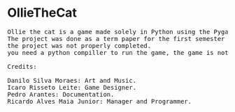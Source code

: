 # OllieTheCat
<pre>
Ollie the cat is a game made solely in Python using the Pygame library only in portuguese.
The project was done as a term paper for the first semester of the digital games technology college, the work was done in a group where I took on the position of Manager and programmer.
the project was not properly completed.
you need a python compiller to run the game, the game is not an executable.

Credits:<br/>
Danilo Silva Moraes: Art and Music.
Icaro Risseto Leite: Game Designer.
Pedro Arantes: Documentation.
Ricardo Alves Maia Junior: Manager and Programmer.
</pre>
